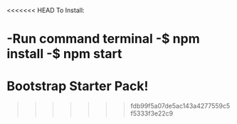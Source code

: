 <<<<<<< HEAD
To Install:

-Run command terminal
-$ npm install
-$ npm start
=======
# Bootstrap Starter Pack!
>>>>>>> fdb99f5a07de5ac143a4277559c5f5333f3e22c9
